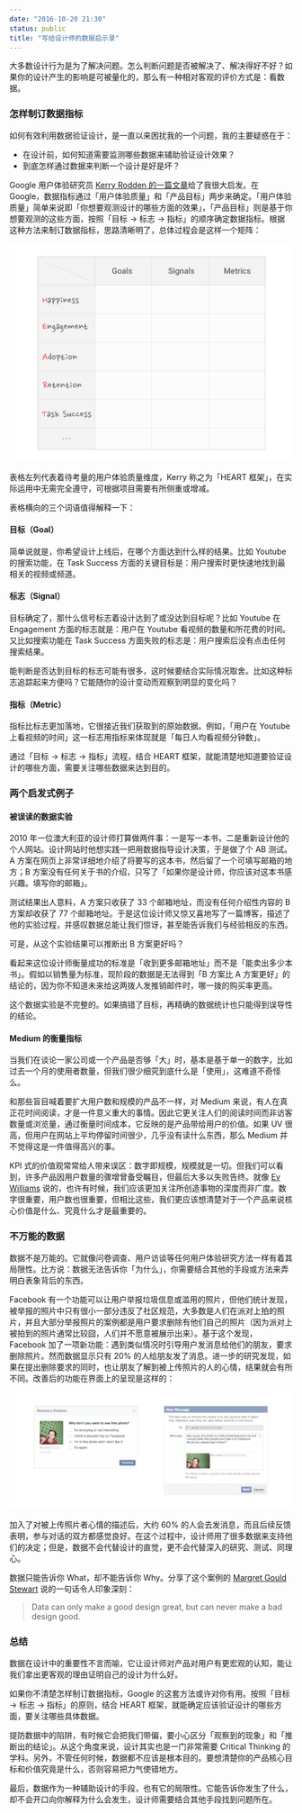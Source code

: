 ```yaml
---
date: "2016-10-20 21:30"
status: public
title: "写给设计师的数据启示录"
---
```


大多数设计行为是为了解决问题。怎么判断问题是否被解决了、解决得好不好？如果你的设计产生的影响是可被量化的，那么有一种相对客观的评价方式是：看数据。

### 怎样制订数据指标

如何有效利用数据验证设计，是一直以来困扰我的一个问题，我的主要疑惑在于：

- 在设计前，如何知道需要监测哪些数据来辅助验证设计效果？
- 到底怎样通过数据来判断一个设计是好是坏？

Google 用户体验研究员 [Kerry Rodden 的一篇文章](https://library.gv.com/how-to-choose-the-right-ux-metrics-for-your-product-5f46359ab5be)给了我很大启发。在 Google，数据指标通过「用户体验质量」和「产品目标」两步来确定。「用户体验质量」简单来说即「你想要观测设计的哪些方面的效果」，「产品目标」则是基于你想要观测的这些方面，按照「目标 → 标志 → 指标」的顺序确定数据指标。根据这种方法来制订数据指标，思路清晰明了，总体过程会是这样一个矩阵：

![image](./2016-10-20-A.png)

表格左列代表着待考量的用户体验质量维度，Kerry 称之为「HEART 框架」，在实际运用中无需完全遵守，可根据项目需要有所侧重或增减。

表格横向的三个词语值得解释一下：

#### 目标（Goal）

简单说就是，你希望设计上线后，在哪个方面达到什么样的结果。比如 Youtube 的搜索功能，在 Task Success 方面的关键目标是：用户搜索时更快速地找到最相关的视频或频道。

#### 标志（Signal）

目标确定了，那什么信号标志着设计达到了或没达到目标呢？比如 Youtube 在 Engagement 方面的标志就是：用户在 Youtube 看视频的数量和所花费的时间。又比如搜索功能在 Task Success 方面失败的标志是：用户搜索后没有点击任何搜索结果。

能判断是否达到目标的标志可能有很多，这时候要结合实际情况取舍。比如这种标志追踪起来方便吗？它能随你的设计变动而观察到明显的变化吗？

#### 指标（Metric）

指标比标志更加落地，它很接近我们获取到的原始数据。例如，「用户在 Youtube 上看视频的时间」这一标志用指标来体现就是「每日人均看视频分钟数」。

通过「目标 → 标志 → 指标」流程，结合 HEART 框架，就能清楚地知道要验证设计的哪些方面，需要关注哪些数据来达到目的。

### 两个启发式例子

#### 被误读的数据实验

2010 年一位澳大利亚的设计师打算做两件事：一是写一本书，二是重新设计他的个人网站。设计网站时他想实践一把用数据指导设计决策，于是做了个 AB 测试。A 方案在网页上非常详细地介绍了将要写的这本书，然后留了一个可填写邮箱的地方；B 方案没有任何关于书的介绍，只写了「如果你是设计师，你应该对这本书感兴趣。填写你的邮箱」。

测试结果出人意料，A 方案只收获了 33 个邮箱地址，而没有任何介绍性内容的 B 方案却收获了 77 个邮箱地址。于是这位设计师又惊又喜地写了一篇博客，描述了他的实验过程，并感叹数据总能让我们惊讶，甚至能告诉我们与经验相反的东西。

可是，从这个实验结果可以推断出 B 方案更好吗？

看起来这位设计师衡量成功的标准是「收到更多邮箱地址」而不是「能卖出多少本书」。假如以销售量为标准，现阶段的数据是无法得到「B 方案比 A 方案更好」的结论的，因为你不知道未来给这两拨人发推销邮件时，哪一拨的购买率更高。

这个数据实验是不完整的。如果搞错了目标，再精确的数据统计也只能得到误导性的结论。

#### Medium 的衡量指标

当我们在谈论一家公司或一个产品是否够「大」时，基本是基于单一的数字，比如过去一个月的使用者数量，但我们很少细究到底什么是「使用」，这难道不奇怪么。

和那些盲目喊着要扩大用户数和规模的产品不一样，对 Medium 来说，有人在真正花时间阅读，才是一件意义重大的事情。因此它更关注人们的阅读时间而非访客数量或浏览量，通过衡量时间成本，它反映的是产品带给用户的价值。如果 UV 很高，但用户在网站上平均停留时间很少，几乎没有读什么东西，那么 Medium 并不觉得这是一件值得高兴的事。

KPI 式的价值观常常给人带来误区：数字即规模，规模就是一切。但我们可以看到，许多产品因用户数量的骤增曾备受瞩目，但最后大多以失败告终。就像 [Ev Williams](https://medium.com/@ev) 说的，也许有时候，我们应该更加关注所创造事物的深度而非广度。数字很重要，用户数也很重要，但相比这些，我们更应该想清楚对于一个产品来说核心价值是什么、究竟什么才是最重要的。

### 不万能的数据

数据不是万能的。它就像问卷调查、用户访谈等任何用户体验研究方法一样有着其局限性。比方说：数据无法告诉你「为什么」，你需要结合其他的手段或方法来弄明白表象背后的东西。

Facebook 有一个功能可以让用户举报垃圾信息或滥用的照片，但他们统计发现，被举报的照片中只有很小一部分违反了社区规范，大多数是人们在派对上拍的照片，并且大部分举报照片的案例都是用户要求删除有他们自己的照片（因为派对上被拍到的照片通常比较囧，人们并不愿意被展示出来）。基于这个发现，Facebook 加了一项新功能：遇到类似情况时引导用户发消息给他们的朋友，要求删除照片。然而数据显示只有 20% 的人给朋友发了消息。进一步的研究发现，如果在提出删除要求的同时，也让朋友了解到被上传照片的人的心情，结果就会有所不同。改善后的功能在界面上的呈现是这样的：

![image](./2016-10-20-B.png)

加入了对被上传照片者心情的描述后，大约 60% 的人会去发消息，而且后续反馈表明，参与对话的双方都感觉良好。在这个过程中，设计师用了很多数据来支持他们的决定；但是，数据不会代替设计的直觉，更不会代替深入的研究、测试、同理心。

数据只能告诉你 What，却不能告诉你 Why。分享了这个案例的 [Margret Gould Stewart](http://link.zhihu.com/?target=https%3A//medium.com/%40mags) 说的一句话令人印象深刻：

> Data can only make a good design great, but can never make a bad design good.

### 总结

数据在设计中的重要性不言而喻，它让设计师对产品对用户有更宏观的认知，能让我们拿出更客观的理由证明自己的设计为什么好。

如果你不清楚怎样制订数据指标，Google 的这套方法或许对你有用。按照「目标 → 标志 → 指标」的原则，结合 HEART 框架，就能确定应该验证设计的哪些方面，要关注哪些具体数据。

提防数据中的陷阱，有时候它会把我们带偏，要小心区分「观察到的现象」和「推断出的结论」。从这个角度来说，设计其实也是一门非常需要 Critical Thinking 的学科。另外，不管任何时候，数据都不应该是根本目的。要想清楚你的产品核心目标和价值究竟是什么，否则容易把力气使错地方。

最后，数据作为一种辅助设计的手段，也有它的局限性。它能告诉你发生了什么，却不会开口向你解释为什么会发生，设计师需要结合其他手段找到问题所在。
